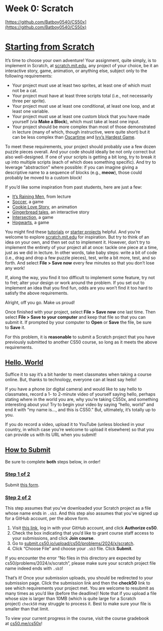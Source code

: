 # Week 0: Scratch

[https://github.com/Batboy0540/CS50x](https://github.com/Batboy0540/CS50x)

# [**Starting from Scratch**](https://cs50.harvard.edu/x/2024/psets/0/scratch/#starting-from-scratch)

It’s time to choose your own adventure! Your assignment, quite simply, is to implement in Scratch, at [scratch.mit.edu](https://scratch.mit.edu/), any project of your choice, be it an interactive story, game, animation, or anything else, subject only to the following requirements:

- Your project must use at least two sprites, at least one of which must not be a cat.
- Your project must have at least three scripts total (i.e., not necessarily three per sprite).
- Your project must use at least one conditional, at least one loop, and at least one variable.
- Your project must use at least one custom block that you have made yourself (via **Make a Block**), which must take at least one input.
- Your project should be more complex than most of those demonstrated in lecture (many of which, though instructive, were quite short) but it can be less complex than [Oscartime](https://scratch.mit.edu/projects/277537196) and [Ivy’s Hardest Game](https://scratch.mit.edu/projects/326129433).

To meet these requirements, your project should probably use a few dozen puzzle pieces overall. And your code should ideally be not only correct but also well-designed. If one of your scripts is getting a bit long, try to break it up into multiple scripts (each of which does something specific). And try to leverage “abstraction” where possible: if you can imagine giving a descriptive name to a sequence of blocks (e.g., **meow**), those could probably be moved to a custom block!

If you’d like some inspiration from past students, here are just a few:

- [It’s Raining Men](https://scratch.mit.edu/projects/37412/), from lecture
- [Soccer](https://scratch.mit.edu/projects/37413/), a game
- [Cookie Love Story](https://scratch.mit.edu/projects/26329196/), an animation
- [Gingerbread tales](https://scratch.mit.edu/projects/277536784/), an interactive story
- [Intersection](https://scratch.mit.edu/projects/75390754/), a game
- [Hogwarts](https://scratch.mit.edu/projects/422258685), a game

You might find these [tutorials](https://scratch.mit.edu/projects/editor/?tutorial=all) or [starter projects](https://scratch.mit.edu/starter-projects) helpful. And you’re welcome to explore [scratch.mit.edu](https://scratch.mit.edu/explore/projects/all) for inspiration. But try to think of an idea on your own, and then set out to implement it. However, don’t try to implement the entirety of your project all at once: tackle one piece at a time, just as we did in lecture. In other words, take baby steps: write a bit of code (i.e., drag and drop a few puzzle pieces), test, write a bit more, test, and so forth. And select **File > Save now** every few minutes so that you don’t lose any work!

If, along the way, you find it too difficult to implement some feature, try not to fret; alter your design or work around the problem. If you set out to implement an idea that you find fun, odds are you won’t find it too hard to satisfy the above requirements.

Alright, off you go. Make us proud!

Once finished with your project, select **File > Save now** one last time. Then select **File > Save to your computer** and keep that file so that you can submit it. If prompted by your computer to **Open** or **Save** the file, be sure to **Save** it.

For this problem, it is **reasonable** to submit a Scratch project that you have previously submitted to another CS50 course, so long as it meets the above requirements.

## [**Hello, World**](https://cs50.harvard.edu/x/2024/psets/0/scratch/#hello-world)

Suffice it to say it’s a bit harder to meet classmates when taking a course online. But, thanks to technology, everyone can at least say hello!

If you have a phone (or digital camera) and would like to say hello to classmates, record a 1- to 2-minute video of yourself saying hello, perhaps stating where in the world you are, why you’re taking CS50x, and something interesting about you! Try to begin your video by saying “hello, world” and end it with “my name is…, and this is CS50.” But, ultimately, it’s totally up to you.

If you do record a video, upload it to YouTube (unless blocked in your country, in which case you’re welcome to upload it elsewhere) so that you can provide us with its URL when you submit!

## [**How to Submit**](https://cs50.harvard.edu/x/2024/psets/0/scratch/#how-to-submit)

Be sure to complete **both** steps below, in order!

### [**Step 1 of 2**](https://cs50.harvard.edu/x/2024/psets/0/scratch/#step-1-of-2)

Submit [this form](https://forms.cs50.io/afc127b8-dc14-4395-a2d9-ac9a922dc17b).

### [**Step 2 of 2**](https://cs50.harvard.edu/x/2024/psets/0/scratch/#step-2-of-2)

This step assumes that you’ve downloaded your Scratch project as a file whose name ends in `.sb3`. And this step also assumes that you’ve signed up for a GitHub account, per the above form.

1. Visit [this link](https://submit.cs50.io/invites/9770b67479384c4d8c37790779e466d9), log in with your GitHub account, and click **Authorize cs50**.
2. Check the box indicating that you’d like to grant course staff access to your submissions, and click **Join course**.
3. Go to [submit.cs50.io/upload/cs50/problems/2024/x/scratch](https://submit.cs50.io/upload/cs50/problems/2024/x/scratch).
4. Click “Choose File” and choose your `.sb3` file. Click **Submit**.

If you encounter the error “No files in this directory are expected by cs50/problems/2024/x/scratch”, please make sure your scratch project file name indeed ends with `.sb3`!

That’s it! Once your submission uploads, you should be redirected to your submission page. Click the submission link and then the **check50** link to see which requirements your project met. You are welcome to resubmit as many times as you’d like (before the deadline)! Note that if you upload a file whose size is larger than 10MB (which is quite large for a Scratch project) `check50` may struggle to process it. Best to make sure your file is smaller than that limit.

To view your current progress in the course, visit the course gradebook at [cs50.me/cs50x](https://cs50.me/cs50x)!